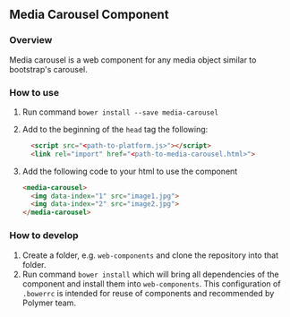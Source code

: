 ## Media Carousel Component

### Overview
Media carousel is a web component for any media object similar to bootstrap's carousel. 

### How to use
 1. Run command `bower install --save media-carousel`
 2. Add to the beginning of the `head` tag the following:
 
      ```html
        <script src="<path-to-platform.js>"></script>
        <link rel="import" href="<path-to-media-carousel.html>">      
      ```
3. Add the following code to your html to use the component
      
    ```html
    <media-carousel>
      <img data-index="1" src="image1.jpg">
      <img data-index="2" src="image2.jpg">
    </media-carousel>
    ```

### How to develop
1. Create a folder, e.g. `web-components` and clone the repository into that folder.
2. Run command `bower install` which will bring all dependencies of the component and install them into `web-components`. 
This configuration of `.bowerrc` is intended for reuse of components and recommended by Polymer team.
